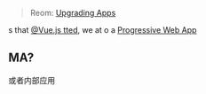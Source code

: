 > Reom: [Upgrading Apps](https://mapp-2a446832e509)

s that [@Vue.js tted][1], we at 
o a [Progressive Web App][2]

## MA?



[1]: https://twitter.com/vuejs/status/834087199008239619
[2]: https://developers.google.com/web/progressive-web-apps/
或者内部应用

